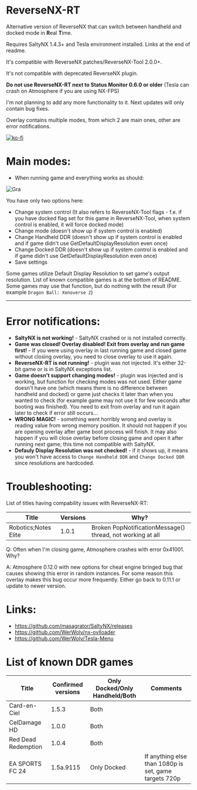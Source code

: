 # ReverseNX-RT

Alternative version of ReverseNX that can switch between handheld and docked mode in **R**eal **T**ime.

Requires SaltyNX 1.4.3+ and Tesla environment installed. Links at the end of readme.

It's compatible with ReverseNX patches/ReverseNX-Tool 2.0.0+.

It's not compatible with deprecated ReverseNX plugin.

**Do not use ReverseNX-RT next to Status Monitor 0.6.0 or older** (Tesla can crash on Atmosphere if you are using NX-FPS)

I'm not planning to add any more functionality to it. Next updates will only contain bug fixes.

Overlay contains multiple modes, from which 2 are main ones, other are error notifications.

[![ko-fi](https://www.ko-fi.com/img/githubbutton_sm.svg)](https://ko-fi.com/N4N5UMFN)

# Main modes:
- When running game and everything works as should:

![Gra](https://i.imgur.com/ThUbEZ6.jpg) 

You have only two options here:
* Change system control (It also refers to ReverseNX-Tool flags - f.e. if you have docked flag set for this game in ReverseNX-Tool, when system control is enabled, it will force docked mode)
* Change mode (doesn't show up if system control is enabled)
* Change Handheld DDR (doesn't show up if system control is enabled and if game didn't use GetDefaultDisplayResolution even once)
* Change Docked DDR (doesn't show up if system control is enabled and if game didn't use GetDefaultDisplayResolution even once)
* Save settings

Some games utilize Default Display Resolution to set game's output resolution. List of known compatible games is at the bottom of README. Some games may use that function, but do nothing with the result (For example `Dragon Ball: Xenoverse 2`)

---

# Error notifications:
- **SaltyNX is not working!** - SaltyNX crashed or is not installed correctly.
- **Game was closed! Overlay disabled! Exit from overlay and run game first!** - If you were using overlay in last running game and closed game without closing overlay, you need to close overlay to use it again.
- **ReverseNX-RT is not running!** - plugin was not injected. It's either 32-bit game or is in SaltyNX exceptions list.
- **Game doesn't support changing modes!** - plugin was injected and is working, but function for checking modes was not used. Either game doesn't have one (which means there is no difference between handheld and docked) or game just checks it later than when you wanted to check (for example game may not use it for few seconds after booting was finished). You need to exit from overlay and run it again later to check if error still occurs...
- **WRONG MAGIC!** - something went horribly wrong and overlay is reading value from wrong memory position. It should not happen if you are opening overlay after game boot process will finish. It may also happen if you will close overlay before closing game and open it after running next game, this time not compatible with SaltyNX.
- **Defauly Display Resolution was not checked!** - if it shows up, it means you won't have access to `Change Handheld DDR` and `Change Docked DDR` since resolutions are hardcoded.

# Troubleshooting:
List of titles having compability issues with ReverseNX-RT:

| Title | Versions | Why? |
| ------------- | ------------- | ------------- |
| Robotics;Notes Elite | 1.0.1 | Broken PopNotificationMessage() thread, not working at all |

Q: Often when I'm closing game, Atmosphere crashes with error 0x41001. Why?

A: Atmosphere 0.12.0 with new options for cheat engine bringed bug that causes showing this error in random instances. For some reason this overlay makes this bug occur more frequently. Either go back to 0.11.1 or update to newer version.

# Links:

- https://github.com/masagrator/SaltyNX/releases
- https://github.com/WerWolv/nx-ovlloader
- https://github.com/WerWolv/Tesla-Menu

# List of known DDR games
| Title | Confirmed versions | Only Docked/Only Handheld/Both | Comments |
| ------------- | ------------- | ------------- | ------------- |
| Card-en-Ciel | 1.5.3 | Both |  |
| CelDamage HD | 1.0.0 | Both |  |
| Red Dead Redemption | 1.0.4 | Both |  |
| EA SPORTS FC 24 | 1.5a.9115 | Only Docked | If anything else than 1080p is set, game targets 720p |
